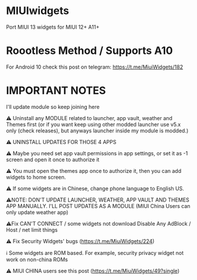 # MIUIwidgets
Port MIUI 13 widgets for MIUI 12+ A11+

# Roootless Method / Supports A10
For Android 10 check this post on telegram:
https://t.me/MiuiWidgets/182 

# IMPORTANT NOTES
I'll update module so keep joining here

⚠️ Uninstall any MODULE related to launcher, app vault, weather and Themes first
(or if you want keep using other modded launcher use v5.x only (check releases), but anyways launcher inside my module is modded.)

⚠️ UNINSTALL UPDATES FOR THOSE 4 APPS 

⚠️ Maybe you need set app vault permissions in app settings, or set it as -1 screen and open it once to authorize it

⚠️ You must open the themes app once to authorize it, then you can add widgets to home screen.

⚠️ If some widgets are in Chinese, change phone language to English US.

⚠️NOTE: DON'T UPDATE LAUNCHER, WEATHER, APP VAULT AND THEMES APP MANUALLY. I'LL POST UPDATES AS A MODULE
(MIUI China Users can only update weather app)

⚠️Fix CAN'T CONNECT / some widgets not download
   Disable Any AdBlock / Host / net limit things
   
⚠️ Fix Security Widgets' bugs (https://t.me/MiuiWidgets/224)

ℹ️ Some widgets are ROM based. For example, security privacy widget not work on non-china ROMs

⚠️ MIUI CHINA users see this post  (https://t.me/MiuiWidgets/49?single)
